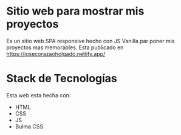 
# Sitio web para mostrar mis proyectos

Es un sitio web SPA responsive hecho con JS Vanilla par poner mis proyectos mas memorables.  Esta publicado en https://josecorazaoholgado.netlify.app/
# Stack de Tecnologías

Esta web esta hecha con: 
- HTML
- CSS
- JS
- Bulma CSS

